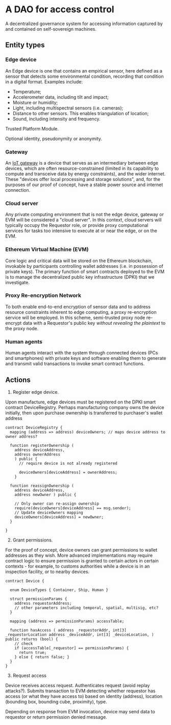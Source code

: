 # A DAO for access control

A decentralized governance system for accessing information captured by and contained on self-sovereign machines.

## Entity types

### Edge device

An Edge device is one that contains an empirical sensor, here defined as a sensor that detects some environmental condition, recording that condition in a digital format. Examples include:

- Temperature;
- Accelerometer data, including tilt and impact;
- Moisture or humidity;
- Light, including multispectral sensors (i.e. cameras);
- Distance to other sensors. This enables triangulation of location;
- Sound, including intensity and frequency.

Trusted Platform Module.

Optional identity, pseudonymity or anonymity.

### Gateway

An [IoT gateway](https://www.globalsign.com/en/blog/what-is-an-iot-gateway-device/) is a device that serves as an intermediary between edge devices, which are often resource-constrained (limited in its capability to compute and transceive data by energy constraints), and the wider internet. These "devices offer local processing and storage solutions", and, for the purposes of our proof of concept, have a stable power source and internet connection.

### Cloud server

Any private computing environment that is not the edge device, gateway or EVM will be considered a "cloud server". In this context, cloud servers will typically occupy the Requestor role, or provide proxy computational services for tasks too intensive to execute at or near the edge, or on the EVM.

### Ethereum Virtual Machine (EVM)

Core logic and critical data will be stored on the Ethereum blockchain, invokable by participants controlling wallet addresses (i.e. in possession of private keys). The primary function of smart contracts deployed to the EVM is to manage the decentralized public key infrastructure (DPKI) that we investigate.

### Proxy Re-encryption Network  

To both enable end-to-end encryption of sensor data and to address resource constraints inherent to edge computing, a proxy re-encryption service will be employed. In this scheme, semi-trusted proxy node re-encrypt data with a Requestor's public key *without revealing the plaintext* to the proxy node.

### Human agents

Human agents interact with the system through connected devices (PCs and smartphones) with private keys and software enabling them to generate and transmit valid transactions to invoke smart contract functions.



## Actions

1. Register edge device.

Upon manufacture, edge devices must be registered on the DPKI smart contract DeviceRegistry. Perhaps manufacturing company owns the device initially, then upon purchase ownership is transferred to purchaser's wallet address

```
contract DeviceRegistry {
  mapping (address => address) deviceOwners; // maps device address to owner address?

  function registerOwnership (
    address deviceAddress,
    address ownerAddress
    ) public {
      // require device is not already registered

      deviceOwners[deviceAddress] = ownerAddress;
    }

  function reassignOwnership (
    address deviceAddress,
    address newOwner ) public {

    // Only owner can re-assign ownership
    require(deviceOwners[deviceAddress] == msg.sender);
    // Update deviceOwners mapping
    deviceOwners[deviceAddress] = newOwner;
  }

}
```

2. Grant permissions.

For the proof of concept, device owners can grant permissions to wallet addresses as they wish. More advanced implementations may require contract logic to ensure permission is granted to certain actors in certain contexts - for example, to customs authorities while a device is in an inspection facility, or to nearby devices.

```
contract Device {

  enum DeviceTypes { Container, Ship, Human }

  struct permissionParams {
    address requestorAddress;
    // other parameters including temporal, spatial, multisig, etc?
  }

  mapping (address => permissionParams) accessTable;

  function hasAccess ( address _requestorAddr, int[3] _requestorLocation address _deviceAddr, int[3] _deviceLocation, ) public returns (bool) {
    // check
    if (accessTable[_requestor] == permissionParams) {
      return true;
    } else { return false; }
  }
}
```

3. Request access

Device receives access request. Authenticates request (avoid replay attacks?). Submits transaction to EVM detecting whether requestor has access (or what they have access to) based on identity (address), location (bounding box, bounding cube, proximity), type.

Depending on response from EVM invocation, device may send data to requestor or return permission denied message. 
